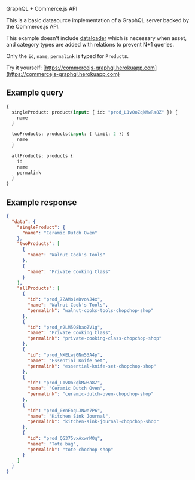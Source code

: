 GraphQL + Commerce.js API

This is a basic datasource implementation of a GraphQL server backed by the Commerce.js API.

This example doesn't include [dataloader](https://github.com/graphql/dataloader) which is necessary when asset, and category types are added with relations to prevent N+1 queries.

Only the `id`, `name`, `permalink` is typed for `Product`s.

Try it yourself: [https://commercejs-graphql.herokuapp.com](https://commercejs-graphql.herokuapp.com)

## Example query

```graphql
{
  singleProduct: product(input: { id: "prod_L1vOoZqkMwRa8Z" }) {
    name
  }

  twoProducts: products(input: { limit: 2 }) {
    name
  }

  allProducts: products {
    id
    name
    permalink
  }
}
```

## Example response

```json
{
  "data": {
    "singleProduct": {
      "name": "Ceramic Dutch Oven"
    },
    "twoProducts": [
      {
        "name": "Walnut Cook's Tools"
      },
      {
        "name": "Private Cooking Class"
      }
    ],
    "allProducts": [
      {
        "id": "prod_7ZAMo1eDvoNJ4x",
        "name": "Walnut Cook's Tools",
        "permalink": "walnut-cooks-tools-chopchop-shop"
      },
      {
        "id": "prod_r2LM5Q8baoZV1g",
        "name": "Private Cooking Class",
        "permalink": "private-cooking-class-chopchop-shop"
      },
      {
        "id": "prod_NXELwj0Nm53A4p",
        "name": "Essential Knife Set",
        "permalink": "essential-knife-set-chopchop-shop"
      },
      {
        "id": "prod_L1vOoZqkMwRa8Z",
        "name": "Ceramic Dutch Oven",
        "permalink": "ceramic-dutch-oven-chopchop-shop"
      },
      {
        "id": "prod_0YnEoqLJNwe7P6",
        "name": "Kitchen Sink Journal",
        "permalink": "kitchen-sink-journal-chopchop-shop"
      },
      {
        "id": "prod_QG375vxAxwrMOg",
        "name": "Tote bag",
        "permalink": "tote-chochop-shop"
      }
    ]
  }
}
```
